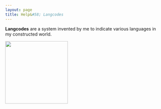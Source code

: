 ```yaml
---
layout: page
title: Help&#58; Langcodes
---
```


**Langcodes** are a system invented by me to indicate various languages in my constructed world. 

<img src="https://sidlangs.com/assets/langcode-demo.svg" width="200" />
